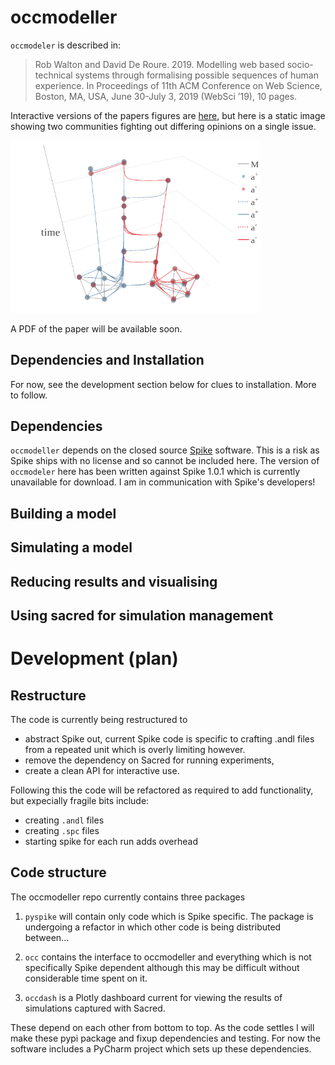 # occmodeller

`occmodeler` is described in:

> Rob Walton and David De Roure. 2019. Modelling web based socio-technical systems through formalising possible sequences of human experience. In Proceedings of 11th ACM Conference on Web Science, Boston, MA, USA, June 30-July 3, 2019 (WebSci ’19), 10 pages.

Interactive versions of the papers figures are [here](https://robwalton.github.io/posts/2019/websci19/), but here is a static image showing two communities fighting out differing opinions on a single issue.

<img src="docs/images/websci19-figure-13-static.png" width="400">

A PDF of the paper will be available soon.

## Dependencies and Installation

For now, see the development section below for clues to installation. More to follow.

## Dependencies

`occmodeller` depends on the closed source [Spike](https://www-dssz.informatik.tu-cottbus.de/DSSZ/Software/Spike) software. This is a risk as Spike ships with no license and so cannot be included here. The version of `occmodeler` here has been written against Spike 1.0.1 which is currently unavailable for download. I am in communication with Spike's developers!

## Building a model

## Simulating a model

## Reducing results and visualising

## Using sacred for simulation management

# Development (plan)

## Restructure

The code is currently being restructured to
* abstract Spike out, current Spike code is specific to crafting .andl files from a repeated unit which is overly limiting however.
* remove the dependency on Sacred for running experiments,
* create a clean API for interactive use.

Following this the code will be refactored as required to add functionality, but expecially fragile bits include:

* creating `.andl` files
* creating `.spc` files
* starting spike for each run adds overhead

## Code structure

The occmodeller repo currently contains three packages

1. `pyspike` will contain only code which is Spike specific. The package is undergoing a refactor in which other code is being distributed between...

2. `occ` contains the interface to occmodeller and everything which is not specifically Spike dependent although this may be difficult without considerable time spent on it.

3. `occdash` is a Plotly dashboard current for viewing the results of simulations captured with Sacred.

These depend on each other from bottom to top. As the code settles I will make these pypi package and fixup dependencies and testing. For now the software includes a PyCharm project which sets up these dependencies.

